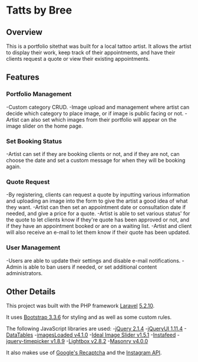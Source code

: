 # Tatts by Bree

## Overview
This is a portfolio sitethat was built for a local tattoo artist. It allows the artist to display their work, keep track of their appointments, and have their clients request a quote or view their existing appointments.

## Features

### Portfolio Management
-Custom category CRUD.
-Image upload and management where artist can decide which category to place image, or if image is public facing or not.
-Artist can also set which images from their portfolio will appear on the image slider on the home page.

### Set Booking Status
-Artist can set if they are booking clients or not, and if they are not, can choose the date and set a custom message for when they will be booking again.

### Quote Request
-By registering, clients can request a quote by inputting various information and uploading an image into the form to give the artist a good idea of what they want.
-Artist can then set an appointment date or consultation date if needed, and give a price for a quote.
-Artist is able to set various status' for the quote to let clients know if they're quote has been approved or not, and if they have an appointment booked or are on a waiting list.
-Artist and client will also receive an e-mail to let them know if their quote has been updated.

### User Management
-Users are able to update their settings and disable e-mail notifications.
-Admin is able to ban users if needed, or set additional content administrators.

## Other Details

This project was built with the PHP framework [Laravel](https://www.laravel.com) [5.2.10](https://laravel.com/docs/5.2).

It uses [Bootstrap 3.3.6](https://getbootstrap.com/) for styling and as well as some custom rules.

The following JavaScript libraries are used:
-[jQuery 2.1.4](https://jquery.com/)
-[jQueryUI 1.11.4](https://jqueryui.com/)
-[DataTables](https://datatables.net/)
-[imagesLoaded v4.1.0](http://imagesloaded.desandro.com/)
-[Ideal Image Slider v1.5.1](http://idealimageslider.com/)
-[Instafeed](http://instafeedjs.com/)
-[jquery-timepicker v1.8.9](http://jonthornton.github.com/jquery-timepicker/)
-[Lightbox v2.8.2](http://lokeshdhakar.com/projects/lightbox2/)
-[Masonry v4.0.0](http://masonry.desandro.com)

It also makes use of [Google's Recaptcha](https://www.google.com/recaptcha/intro/index.html) and the [Instagram API](https://www.instagram.com/developer/).